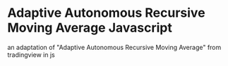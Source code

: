 # Adaptive Autonomous Recursive Moving Average Javascript
 an adaptation of "Adaptive Autonomous Recursive Moving Average" from tradingview in js
